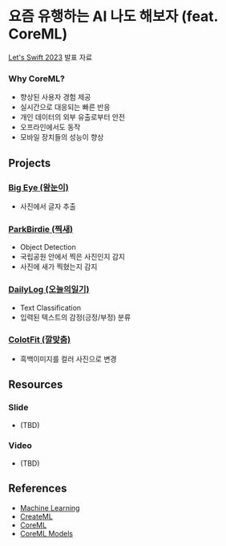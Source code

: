 # 요즘 유행하는 AI 나도 해보자 (feat. CoreML)

[Let's Swift 2023](https://letswift.kr/2023) 발표 자료

### Why CoreML?

- 향상된 사용자 경험 제공
- 실시간으로 대응되는 빠른 반응
- 개인 데이터의 외부 유출로부터 안전
- 오프라인에서도 동작
- 모바일 장치들의 성능이 향상

## Projects

### [Big Eye (왕눈이)](/BigEye/README.md)
- 사진에서 글자 추출

### [ParkBirdie (찍새)](/ParkBirdie/README.md)
- Object Detection
- 국립공원 안에서 찍은 사진인지 감지
- 사진에 새가 찍혔는지 감지

### [DailyLog (오늘의일기)](/DailyLog/README.md)
- Text Classification
- 입력된 텍스트의 감정(긍정/부정) 분류

### [ColotFit (깔맞춤)](/ColotFit/README.md)
- 흑백이미지를 컬러 사진으로 변경
## Resources

### Slide
- (TBD)
### Video
- (TBD)

## References
- [Machine Learning
](https://developer.apple.com/kr/machine-learning)
- [CreateML](https://developer.apple.com/kr/machine-learning/create-ml/)
- [CoreML](https://developer.apple.com/kr/machine-learning/core-ml/)
- [CoreML Models](https://developer.apple.com/kr/machine-learning/models/)